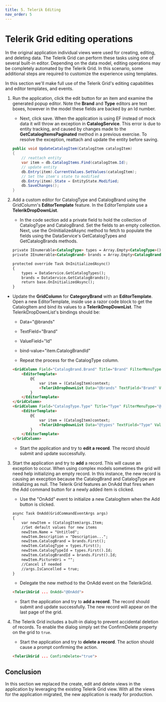 ```yaml
---
title: 5. Telerik Editing
nav_order: 5
---
```


# Telerik Grid editing operations

In the original application individual views were used for creating, editing, and deleting data. The Telerik Grid can perform these tasks using one of several built-in editor. Depending on the data model, editing operations may be completely automated by the Telerik Grid. In this scenario, some additional steps are required to customize the experience using templates.

In this section we'll make full use of the Telerik Grid's editing capabilities and editor templates, and events. 

1. Run the application, click the edit button for an item and examine the generated popup editor. Note the **Brand** and **Type** editors are text boxes, however in the model these fields are backed by an Id number.

    * Next, click save. When the application is using EF instead of mock data it will throw an exception in **CatalogService**. This error is due to entity tracking, and caused by changes made to the **GetCatalogItemsPaginated** method in a previous exercise. To resolve the exception, reattach and update the entity before saving.

    ```csharp
    public void UpdateCatalogItem(CatalogItem catalogItem)
    {
        // reattach entity
        var item = db.CatalogItems.Find(catalogItem.Id); 
        // update entity 
        db.Entry(item).CurrentValues.SetValues(catalogItem);
        // Set the item's state to modified 
        db.Entry(item).State = EntityState.Modified;
        db.SaveChanges();
    }
    ```

2. Add a custom editor for CatalogType and CatalogBrand using the GridColumn's **EditorTemplate** feature. In the EditorTemplate use a **TelerikDropDownList**.

    * In the code section add a private field to hold the collection of CatalogType and CatalogBrand. Set the fields to an empty collection. Next, use the OnInitializedAsync method to fetch to populate the fields using the DataService's GetCatalogTypes and GetCatalogBrands methods.

    ```html
    private IEnumerable<CatalogType> types = Array.Empty<CatalogType>();
    private IEnumerable<CatalogBrand> brands = Array.Empty<CatalogBrand>();

    protected override Task OnInitializedAsync()
    {
        types = DataService.GetCatalogTypes();
        brands = DataService.GetCatalogBrands();
        return base.OnInitializedAsync();
    }
    ```

* Update the **GridColumn** for **CategoryBrand** with an **EditorTemplate**. Open a new EditorTemplate, inside use a razor code block to get the CatalogItem and bind its values to a **TelerikDropDownList**. The TelerikDropDownList's bindings should be:
    * Data="@brands"
    * TextField="Brand"
    * ValueField="Id"
    * bind-value="item.CatalogBrandId"
    
    * Repeat the process for the CatalogType column.

    ```html
    <GridColumn Field="CatalogBrand.Brand" Title="Brand" FilterMenuType="@FilterMenuType.CheckBoxList">
        <EditorTemplate>
            @{
                var item = (CatalogItem)context;
                <TelerikDropDownList Data="@brands" TextField="Brand" ValueField="Id" @bind-Value="item.CatalogBrandId"/>
            }
        </EditorTemplate>
    </GridColumn>
    <GridColumn Field="CatalogType.Type" Title="Type" FilterMenuType="@FilterMenuType.CheckBoxList">
        <EditorTemplate>
            @{
                var item = (CatalogItem)context;
                <TelerikDropDownList Data="@types" TextField="Type" ValueField="Id" @bind-Value="item.CatalogTypeId"/>
            }
        </EditorTemplate>
    </GridColumn>
    ```

    * Start the application and try to **edit a record**. The record should submit and update successfully. 

3. Start the application and try to **add** a record. This will cause an exception to occur. When using complex models sometimes the grid will need help initializing an empty record. In this instance, the new record is causing an execption because the CatalogBrand and CatalogType are initializing as null. The Telerik Grid features an OnAdd that fires when the Add command button for a newly added item is clicked.

    * Use the "OnAdd" event to initialize a new CatalogItem when the Add button is clicked.

    ```html
    async Task OnAdd(GridCommandEventArgs args)
    {
        var newItem = (CatalogItem)args.Item;
        //Set default values for new items
        newItem.Name = "Untitled";
        newItem.Description = "Description...";
        newItem.CatalogBrand = brands.First();
        newItem.CatalogType = types.First();
        newItem.CatalogTypeId = types.First().Id;
        newItem.CatalogBrandId = brands.First().Id;
        newItem.PictureUri = "";
        //Cancel if needed
        //args.IsCancelled = true;
    }
    ```

    * Delegate the new method to the OnAdd event on the TelerikGrid.

    ```html
    <TelerikGrid ... OnAdd="@OnAdd">
    ```

    * Start the application and try to **add a record**. The record should submit and update successfully. The new record will appear on the last page of the grid.

3. The Telerik Grid includes a built-in dialog to prevent accidental deletion of records. To enable the dialog simply set the ConfirmDelete property on the grid to `true`.

    * Start the application and try to **delete a record**. The action should cause a prompt confirming the action.

    ```html
    <TelerikGrid ... ConfirmDelete="true">
    ```

## Conclusion

In this section we replaced the create, edit and delete views in the application by leveraging the existing Telerik Grid view. With all the views for the application migrated, the new application is ready for production.
